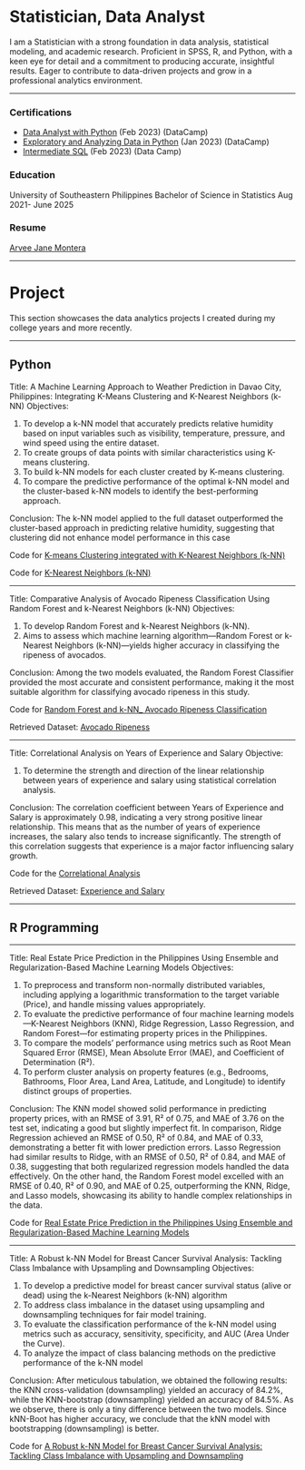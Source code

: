 # Statistician, Data Analyst
I am a Statistician with a strong foundation in data analysis, statistical modeling, and academic research. Proficient in SPSS, R, and Python, with a keen eye for detail and a commitment to producing accurate, insightful results. Eager to contribute to data-driven projects and grow in a professional analytics environment.

***
### Certifications
- [Data Analyst with Python](https://www.datacamp.com/completed/statement-of-accomplishment/track/0032ef127802f764309cbb2276441094a5d9abb3) (Feb 2023) (DataCamp)
- [Exploratory and Analyzing Data in Python](https://www.datacamp.com/completed/statement-of-accomplishment/course/4c87b644e8de0190fb1b97155afe178aa9698fe6) (Jan 2023) (DataCamp)
- [Intermediate SQL](https://www.datacamp.com/completed/statement-of-accomplishment/course/d2ec6fb4e01e4b0f9ddaf97cf4ac608d7e206fa5) (Feb 2023) (Data Camp)


### Education
University of Southeastern Philippines
Bachelor of Science in Statistics Aug 2021- June 2025
### Resume 
[Arvee Jane Montera](https://github.com/MorganRvz/Projects/blob/main/ArveeJaneMonteraRESUME.pdf)

***
# Project
This section showcases the data analytics projects I created during my college years and more recently.

***

## Python
Title:
A Machine Learning Approach to Weather Prediction in Davao City, Philippines: Integrating K-Means Clustering and K-Nearest Neighbors (k-NN)
Objectives:
  1.	To develop a k-NN model that accurately predicts relative humidity based on input variables such as visibility, temperature, pressure, and wind speed using the entire dataset.
  2.	To create groups of data points with similar characteristics using K-means clustering.
  3.	To build k-NN models for each cluster created by K-means clustering.
  4.	To compare the predictive performance of the optimal k-NN model and the cluster-based k-NN models to identify the best-performing approach.

Conclusion:
The k-NN model applied to the full dataset outperformed the cluster-based approach in predicting relative humidity, suggesting that clustering did not enhance model performance in this case

Code for [K-means Clustering integrated with K-Nearest Neighbors (k-NN)](https://github.com/MorganRvz/Projects/blob/main/Clustering_withKnn.ipynb)

Code for [K-Nearest Neighbors (k-NN)](https://github.com/MorganRvz/Projects/blob/main/Knn.ipynb)

***
Title:
Comparative Analysis of Avocado Ripeness Classification Using Random Forest and k-Nearest Neighbors (k-NN)
Objectives:
  1. To develop Random Forest and k-Nearest Neighbors (k-NN).
  2. Aims to assess which machine learning algorithm—Random Forest or k-Nearest Neighbors (k-NN)—yields higher accuracy in classifying the ripeness of avocados.

Conclusion: Among the two models evaluated, the Random Forest Classifier provided the most accurate and consistent performance, making it the most suitable algorithm for classifying avocado ripeness in this study.

Code for [Random Forest and k-NN_ Avocado Ripeness Classification](https://github.com/MorganRvz/Projects/blob/main/Random_Forest_and_k-NN_%20Avocado_Ripesness_Classification.ipynb)

Retrieved Dataset: [Avocado Ripeness](https://www.kaggle.com/datasets/amldvvs/avocado-ripeness-classification-dataset)

***
Title: Correlational Analysis on Years of Experience and Salary
Objective:
  1. To determine the strength and direction of the linear relationship between years of experience and salary using statistical correlation analysis.

Conclusion: The correlation coefficient between Years of Experience and Salary is approximately 0.98, indicating a very strong positive linear relationship.
This means that as the number of years of experience increases, the salary also tends to increase significantly. 
The strength of this correlation suggests that experience is a major factor influencing salary growth.


Code for the [Correlational Analysis](https://github.com/MorganRvz/Projects/blob/main/Correlational_Analysis_YearsExperience_Salary.ipynb)


Retrieved Dataset: [Experience and Salary](https://www.kaggle.com/datasets/atharvadarpude/experience-salary-dataset-for-linear-regression)

***
## R Programming 

***
Title: Real Estate Price Prediction in the Philippines Using Ensemble and Regularization-Based Machine Learning Models
Objectives:
  1. To preprocess and transform non-normally distributed variables, including applying a logarithmic transformation to the target variable (Price), and handle missing values appropriately.
  2. To evaluate the predictive performance of four machine learning models—K-Nearest Neighbors (KNN), Ridge Regression, Lasso Regression, and Random Forest—for estimating property prices in the Philippines.
  3. To compare the models’ performance using metrics such as Root Mean Squared Error (RMSE), Mean Absolute Error (MAE), and Coefficient of Determination (R²).
  4. To perform cluster analysis on property features (e.g., Bedrooms, Bathrooms, Floor Area, Land Area, Latitude, and Longitude) to identify distinct groups of properties.

Conclusion:  The KNN model showed solid performance in predicting property prices, with an RMSE of 3.91, R² of 0.75, and MAE of 3.76 on the test set, indicating a good but slightly imperfect fit. In comparison, Ridge Regression achieved an RMSE of 0.50, R² of 0.84, and MAE of 0.33, demonstrating a better fit with lower prediction errors. Lasso Regression had similar results to Ridge, with an RMSE of 0.50, R² of 0.84, and MAE of 0.38, suggesting that both regularized regression models handled the data effectively. On the other hand, the Random Forest model excelled with an RMSE of 0.40, R² of 0.90, and MAE of 0.25, outperforming the KNN, Ridge, and Lasso models, showcasing its ability to handle complex relationships in the data.

Code for [Real Estate Price Prediction in the Philippines Using Ensemble and Regularization-Based Machine Learning Models](https://github.com/MorganRvz/Projects/blob/main/K-NN%2C%20LASSO%20Regression%2C%20Ridge%20Regression%20and%20Random%20Forest%20on%20House%20Prices%20in%20the%20Philippines.rmd)

***

Title: A Robust k-NN Model for Breast Cancer Survival Analysis: Tackling Class Imbalance with Upsampling and Downsampling
Objectives:
  1. To develop a predictive model for breast cancer survival status (alive or dead) using the k-Nearest Neighbors (k-NN) algorithm
  2. To address class imbalance in the dataset using upsampling and downsampling techniques for fair model training.
  3. To evaluate the classification performance of the k-NN model using metrics such as accuracy, sensitivity, specificity, and AUC (Area Under the Curve).
  4. To analyze the impact of class balancing methods on the predictive performance of the k-NN model

Conclusion: After meticulous tabulation, we obtained the following results: the KNN cross-validation (downsampling) yielded an accuracy of 84.2%, while the KNN-bootstrap (downsampling) yielded an accuracy of 84.5%. As we observe, there is only a tiny difference between the two models. Since kNN-Boot has higher accuracy, we conclude that the kNN model with bootstrapping (downsampling) is better. 


Code for [A Robust k-NN Model for Breast Cancer Survival Analysis: Tackling Class Imbalance with Upsampling and Downsampling](https://github.com/MorganRvz/Projects/blob/main/A%20Robust%20k-NN%20Model%20for%20Breast%20Cancer%20Survival%20Analysis%20Tackling%20Class%20Imbalance%20with%20Upsampling%20and%20Downsampling.Rmd)



